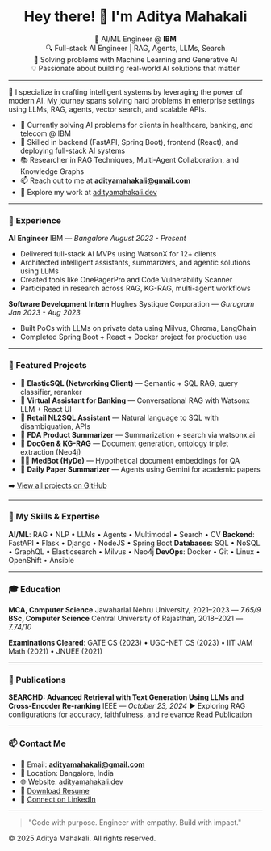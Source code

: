 <h1 align="center">Hey there! 👋 I'm Aditya Mahakali</h1>

<p align="center">
  🧠 AI/ML Engineer @ <strong>IBM</strong> <br>
  🔍 Full-stack AI Engineer | RAG, Agents, LLMs, Search <br>
  🚀 Solving problems with Machine Learning and Generative AI <br>
  💡 Passionate about building real-world AI solutions that matter
</p>

---

🌟 I specialize in crafting intelligent systems by leveraging the power of modern AI. My journey spans solving hard problems in enterprise settings using LLMs, RAG, agents, vector search, and scalable APIs.

* 🔭 Currently solving AI problems for clients in healthcare, banking, and telecom @ IBM
* 🧱 Skilled in backend (FastAPI, Spring Boot), frontend (React), and deploying full-stack AI systems
* 📚 Researcher in RAG Techniques, Multi-Agent Collaboration, and Knowledge Graphs
* 📫 Reach out to me at **[adityamahakali@gmail.com](mailto:adityamahakali@gmail.com)**
* 🧠 Explore my work at [adityamahakali.dev](https://adityamahakali-koepkjomn-adityamahakalis-projects.vercel.app/)

---

### 💼 Experience

**AI Engineer**
IBM — *Bangalore*
*August 2023 - Present*

* Delivered full-stack AI MVPs using WatsonX for 12+ clients
* Architected intelligent assistants, summarizers, and agentic solutions using LLMs
* Created tools like OnePagerPro and Code Vulnerability Scanner
* Participated in research across RAG, KG-RAG, multi-agent workflows

**Software Development Intern**
Hughes Systique Corporation — *Gurugram*
*Jan 2023 - Aug 2023*

* Built PoCs with LLMs on private data using Milvus, Chroma, LangChain
* Completed Spring Boot + React + Docker project for production use

---

### 🚀 Featured Projects

* 🧠 **ElasticSQL (Networking Client)** — Semantic + SQL RAG, query classifier, reranker
* 💬 **Virtual Assistant for Banking** — Conversational RAG with Watsonx LLM + React UI
* 🛒 **Retail NL2SQL Assistant** — Natural language to SQL with disambiguation, APIs
* 🧾 **FDA Product Summarizer** — Summarization + search via watsonx.ai
* 📄 **DocGen & KG-RAG** — Document generation, ontology triplet extraction (Neo4j)
* 🧑‍⚕️ **MedBot (HyDe)** — Hypothetical document embeddings for QA
* 📰 **Daily Paper Summarizer** — Agents using Gemini for academic papers

➡️ [View all projects on GitHub](https://github.com/ADITYAMAHAKALI?tab=repositories)

---

### 🧠 My Skills & Expertise

**AI/ML**: RAG • NLP • LLMs • Agents • Multimodal • Search • CV
**Backend**: FastAPI • Flask • Django • NodeJS • Spring Boot
**Databases**: SQL • NoSQL • GraphQL • Elasticsearch • Milvus • Neo4j
**DevOps**: Docker • Git • Linux • OpenShift • Ansible

---

### 🎓 Education

**MCA, Computer Science**
Jawaharlal Nehru University, 2021–2023 — *7.65/9*
**BSc, Computer Science**
Central University of Rajasthan, 2018–2021 — *7.74/10*

**Examinations Cleared**:
GATE CS (2023) • UGC-NET CS (2023) • IIT JAM Math (2021) • JNUEE (2021)

---

### 📑 Publications

**SEARCHD: Advanced Retrieval with Text Generation Using LLMs and Cross-Encoder Re-ranking**
IEEE — *October 23, 2024*
▶️ Exploring RAG configurations for accuracy, faithfulness, and relevance
[Read Publication](#)

---

### 📫 Contact Me

* 📧 Email: **[adityamahakali@gmail.com](mailto:adityamahakali@gmail.com)**
* 📍 Location: Bangalore, India
* 🌐 Website: [adityamahakali.dev](https://adityamahakali-koepkjomn-adityamahakalis-projects.vercel.app/)
* 📝 [Download Resume](#)
* 💼 [Connect on LinkedIn](https://linkedin.com/in/adityamahakali)

---

> "Code with purpose. Engineer with empathy. Build with impact."

© 2025 Aditya Mahakali. All rights reserved.
